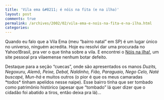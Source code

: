 ```yaml
---
title: 'Vila ema &#8211; é nóis na fita (e na ilha)'
layout: post
comments: true
permalink: /archives/2002/02/vila-ema-e-nois-na-fita-e-na-ilha.html
categories:
---
```

Quando eu falo que a Vila Ema (meu &#8220;bairro natal&#8221; em SP) é um lugar único no universo, ninguém acredita. Hoje eu resolvi dar uma procurada no Yahoo!Brasil, pra ver o que tinha sobre a vila. E encontrei o <a href="http://noisnailha.hpg.com.br" >Nóis na ilha!</a>, um site pessoal pra vilaemense nenhum botar defeito.

Destaque para a seção &#8220;cuecas&#8221;, onde são apresentados os manos *Duzits, Negoxuru, Alemô, Peixe, Debal, Naldinho, Fião, Paraguaio, Nego Celo, Naté buscapé, Mun-há* e muitos outros (o pior é que os meus camaradas \*todos\* tinham apelidos nesse naipe). Esse bairro tinha que ser tombado como patrimônio histórico (apesar que &#8220;tombado&#8221; lá quer dizer que o cidadão foi abatido a tiros, então deixa pra lá)&#8230;</tr> </table>

</a>